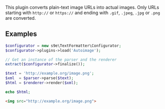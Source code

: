 This plugin converts plain-text image URLs into actual images. Only URLs starting with `http://` or `https://` and ending with `.gif`, `.jpeg`, `.jpg` or `.png` are converted.

## Examples

```php
$configurator = new s9e\TextFormatter\Configurator;
$configurator->plugins->load('Autoimage');

// Get an instance of the parser and the renderer
extract($configurator->finalize());

$text = 'http://example.org/image.png';
$xml  = $parser->parse($text);
$html = $renderer->render($xml);

echo $html;
```
```html
<img src="http://example.org/image.png">
```
